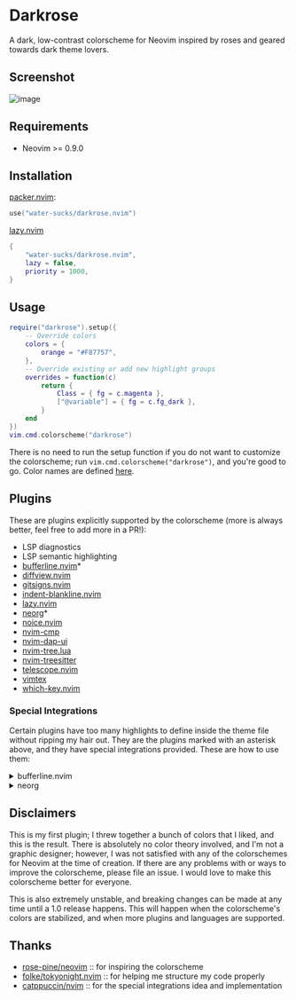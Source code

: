 # Darkrose

<!--alex disable color colors special -->

A dark, low-contrast colorscheme for Neovim inspired by roses and geared towards
dark theme lovers.

## Screenshot

![image](https://i.imgur.com/pKIyzLy.png)

## Requirements

- Neovim >= 0.9.0

## Installation

[packer.nvim](https://github.com/wbthomason/packer.nvim):

```lua
use("water-sucks/darkrose.nvim")
```

[lazy.nvim](https://github.com/folke/lazy.nvim)

```lua
{
    "water-sucks/darkrose.nvim",
    lazy = false,
    priority = 1000,
}
```

## Usage

```lua
require("darkrose").setup({
    -- Override colors
    colors = {
        orange = "#F87757",
    },
    -- Override existing or add new highlight groups
    overrides = function(c)
        return {
            Class = { fg = c.magenta },
            ["@variable"] = { fg = c.fg_dark },
        }
    end
})
vim.cmd.colorscheme("darkrose")
```

There is no need to run the setup function if you do not want to customize the
colorscheme; run `vim.cmd.colorscheme("darkrose")`, and you're good to go. Color
names are defined [here](lua/darkrose/colors.lua).

## Plugins

These are plugins explicitly supported by the colorscheme (more is always better,
feel free to add more in a PR!):

- LSP diagnostics
- LSP semantic highlighting
- [bufferline.nvim](https://github.com/akinsho/bufferline.nvim)\*
- [diffview.nvim](https://github.com/sindrets/diffview.nvim)
- [gitsigns.nvim](https://github.com/lewis6991/gitsigns.nvim)
- [indent-blankline.nvim](https://github.com/lukas-reineke/indent-blankline.nvim)
- [lazy.nvim](https://github.com/folke/lazy.nvim)
- [neorg](https://github.com/nvim-neorg/neorg)\*
- [noice.nvim](https://github.com/folke/noice.nvim)
- [nvim-cmp](https://github.com/hrsh7th/nvim-cmp)
- [nvim-dap-ui](https://github.com/rcarriga/nvim-dap-ui)
- [nvim-tree.lua](https://github.com/nvim-tree/nvim-tree.lua)
- [nvim-treesitter](https://github.com/nvim-treesitter/nvim-treesitter)
- [telescope.nvim](https://github.com/nvim-telescope/telescope.nvim)
- [vimtex](https://github.com/lervag/vimtex)
- [which-key.nvim](https://github.com/folke/which-key.nvim)

### Special Integrations

Certain plugins have too many highlights to define inside the theme file without
ripping my hair out. They are the plugins marked with an asterisk above, and
they have special integrations provided. These are how to use them:

<details>
<summary>bufferline.nvim</summary>

Pass the highlighting integration as an argument to bufferline.nvim's setup
function. It must be loaded after darkrose is set up for this to work.

```lua
-- Define overrides to any highlight arguments here; this is an optional argument
-- to the generate function.
local overrides = {}
require("bufferline").setup({
    highlights = require("darkrose.integrations.bufferline").generate(overrides),
})
```

</details>

<details>
<summary>neorg</summary>

Pass the highlighting integration as an argument to neorg's setup function.
It must be loaded after darkrose is set up for this to work.

```lua
-- Define overrides to any highlight arguments here; this is an optional argument
-- to the generate function.
local overrides = {}
require("neorg").setup({
    load = {
        ["core.highlights"] = {
            config = {
                highlights = require("darkrose.integrations.neorg").generate(overrides),
            },
        },
    },
})
```

</details>

## Disclaimers

This is my first plugin; I threw together a bunch of colors that I liked, and this
is the result. There is absolutely no color theory involved, and I'm not a graphic
designer; however, I was not satisfied with any of the colorschemes for Neovim at
the time of creation. If there are any problems with or ways to improve the
colorscheme, please file an issue. I would love to make this colorscheme better
for everyone.

This is also extremely unstable, and breaking changes can be made at any time until
a 1.0 release happens. This will happen when the colorscheme's colors are stabilized,
and when more plugins and languages are supported.

## Thanks

- [rose-pine/neovim](https://github.com/rose-pine/neovim) :: for inspiring the colorscheme
- [folke/tokyonight.nvim](https://github.com/folke/tokyonight.nvim) :: for helping
  me structure my code properly
- [catppuccin/nvim](https://github.com/catppuccin/nvim) :: for the special
  integrations idea and implementation
